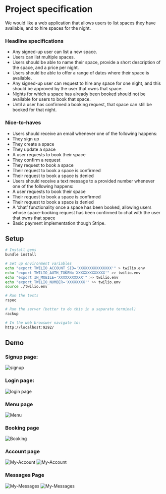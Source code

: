 # Project specification

We would like a web application that allows users to list spaces they have available, and to hire spaces for the night.

### Headline specifications

- Any signed-up user can list a new space.
- Users can list multiple spaces.
- Users should be able to name their space, provide a short description of the space, and a price per night.
- Users should be able to offer a range of dates where their space is available.
- Any signed-up user can request to hire any space for one night, and this should be approved by the user that owns that space.
- Nights for which a space has already been booked should not be available for users to book that space.
- Until a user has confirmed a booking request, that space can still be booked for that night.

### Nice-to-haves

- Users should receive an email whenever one of the following happens:
 - They sign up
 - They create a space
 - They update a space
 - A user requests to book their space
 - They confirm a request
 - They request to book a space
 - Their request to book a space is confirmed
 - Their request to book a space is denied
- Users should receive a text message to a provided number whenever one of the following happens:
 - A user requests to book their space
 - Their request to book a space is confirmed
 - Their request to book a space is denied
- A ‘chat’ functionality once a space has been booked, allowing users whose space-booking request has been confirmed to chat with the user that owns that space
- Basic payment implementation though Stripe.

## Setup

```bash
# Install gems
bundle install

# Set up environment variables
echo "export TWILIO_ACCOUNT_SID='XXXXXXXXXXXXXXX'" > twilio.env
echo "export TWILIO_AUTH_TOKEN='XXXXXXXXXXXXX'" >> twilio.env
echo "export IH_MOBILE='XXXXXXXXXXX'" >> twilio.env
echo "export TWILIO_NUMBER='XXXXXXXX'" >> twilio.env
source ./twilio.env

# Run the tests
rspec

# Run the server (better to do this in a separate terminal)
rackup

# In the web browswer navigate to:
http://localhost:9292/
```
## Demo

### Signup page:
![signup](https://github.com/HOOLAHAN/arkle-bnb/blob/main/images/signup.png)

### Login page:
![login page](https://github.com/HOOLAHAN/arkle-bnb/blob/main/images/login.png)

### Menu page
![Menu](https://github.com/HOOLAHAN/arkle-bnb/blob/main/images/menu.png)

### Booking page
![Booking](https://github.com/HOOLAHAN/arkle-bnb/blob/main/images/book-a-space.png)

### Account page
![My-Account](https://github.com/HOOLAHAN/arkle-bnb/blob/main/images/my-account-1.png)
![My-Account](https://github.com/HOOLAHAN/arkle-bnb/blob/main/images/my-account-2.png)

### Messages Page
![My-Messages](https://github.com/HOOLAHAN/arkle-bnb/blob/main/images/my-messages-1.png)
![My-Messages](https://github.com/HOOLAHAN/arkle-bnb/blob/main/images/my-messages-2.png)
